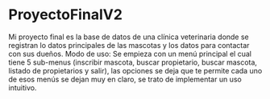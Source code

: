# ProyectoFinalV2
Mi proyecto final es la base de datos de una clínica veterinaria donde se registran lo datos principales de las mascotas y los datos para contactar con sus dueños.
Modo de uso:
Se empieza con un menú principal el cual tiene 5 sub-menus (inscribir mascota, buscar propietario, buscar mascota, listado de propietarios y salir), las opciones se deja que te permite cada uno de esos menús se dejan muy en claro, se trato de implementar un uso intuitivo.	
